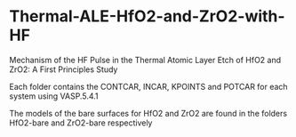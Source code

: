 # Thermal-ALE-HfO2-and-ZrO2-with-HF
 Mechanism of the HF Pulse in the Thermal Atomic Layer Etch of HfO2 and ZrO2: A First Principles Study 
 
 Each folder contains the CONTCAR, INCAR, KPOINTS and POTCAR for each system using VASP.5.4.1
 
 The models of the bare surfaces for HfO2 and ZrO2 are found in the folders HfO2-bare and ZrO2-bare respectively
